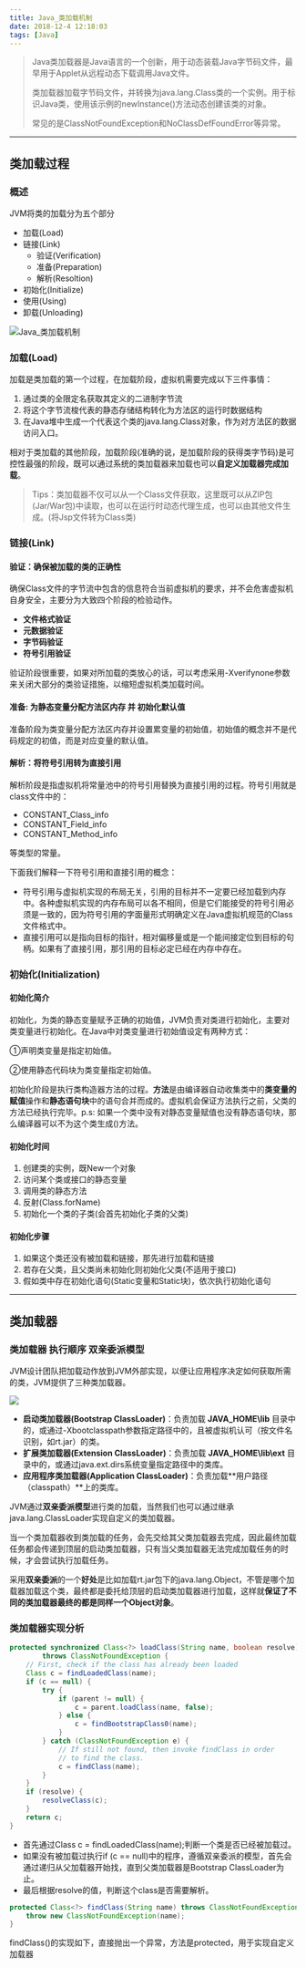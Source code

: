 ```yaml
---
title: Java_类加载机制
date: 2018-12-4 12:18:03
tags: [Java]
---
```


> Java类加载器是Java语言的一个创新，用于动态装载Java字节码文件，最早用于Applet从远程动态下载调用Java文件。
>
> 类加载器加载字节码文件，并转换为java.lang.Class类的一个实例。用于标识Java类，使用该示例的newInstance()方法动态创建该类的对象。
>
> 常见的是ClassNotFoundException和NoClassDefFoundError等异常。

<!--more-->

------



## 类加载过程

### 概述

JVM将类的加载分为五个部分

* 加载(Load)
* 链接(Link)
  * 验证(Verification)
  * 准备(Preparation)
  * 解析(Resoltion)
* 初始化(Initialize)
* 使用(Using)
* 卸载(Unloading)

![Java_类加载机制](Java_类加载机制/800fcstug3.png)

### 加载(Load)

加载是类加载的第一个过程，在加载阶段，虚拟机需要完成以下三件事情：

1. 通过类的全限定名获取其定义的二进制字节流
2. 将这个字节流梭代表的静态存储结构转化为方法区的运行时数据结构
3. 在Java堆中生成一个代表这个类的java.lang.Class对象，作为对方法区的数据访问入口。

相对于类加载的其他阶段，加载阶段(准确的说，是加载阶段的获得类字节码)是可控性最强的阶段，既可以通过系统的类加载器来加载也可以**自定义加载器完成加载**。

> Tips：类加载器不仅可以从一个Class文件获取，这里既可以从ZIP包(Jar/War包)中读取，也可以在运行时动态代理生成，也可以由其他文件生成。(将Jsp文件转为Class类)

### 链接(Link) 

#### 验证：确保被加载的类的正确性

确保Class文件的字节流中包含的信息符合当前虚拟机的要求，并不会危害虚拟机自身安全，主要分为大致四个阶段的检验动作。

* **文件格式验证**  
* **元数据验证**
* **字节码验证**
* **符号引用验证**

验证阶段很重要，如果对所加载的类放心的话，可以考虑采用-Xverifynone参数来关闭大部分的类验证措施，以缩短虚拟机类加载时间。

#### 准备: 为静态变量分配方法区内存 并 初始化默认值

准备阶段为类变量分配方法区内存并设置累变量的初始值，初始值的概念并不是代码规定的初值，而是对应变量的默认值。

#### 解析：将符号引用转为直接引用

解析阶段是指虚拟机将常量池中的符号引用替换为直接引用的过程。符号引用就是class文件中的：

- CONSTANT_Class_info
- CONSTANT_Field_info
- CONSTANT_Method_info

等类型的常量。

下面我们解释一下符号引用和直接引用的概念：

- 符号引用与虚拟机实现的布局无关，引用的目标并不一定要已经加载到内存中。各种虚拟机实现的内存布局可以各不相同，但是它们能接受的符号引用必须是一致的，因为符号引用的字面量形式明确定义在Java虚拟机规范的Class文件格式中。
- 直接引用可以是指向目标的指针，相对偏移量或是一个能间接定位到目标的句柄。如果有了直接引用，那引用的目标必定已经在内存中存在。

### 初始化(Initialization)

#### 初始化简介

初始化，为类的静态变量赋予正确的初始值，JVM负责对类进行初始化，主要对类变量进行初始化。在Java中对类变量进行初始值设定有两种方式：

①声明类变量是指定初始值。

②使用静态代码块为类变量指定初始值。

初始化阶段是执行类构造器<client>方法的过程。**<client>方法**是由编译器自动收集类中的**类变量的赋值**操作和**静态语句块**中的语句合并而成的。虚拟机会保证<client>方法执行之前，父类的<client>方法已经执行完毕。p.s: 如果一个类中没有对静态变量赋值也没有静态语句块，那么编译器可以不为这个类生成<client>()方法。

#### 初始化时间

1. 创建类的实例，既New一个对象
2. 访问某个类或接口的静态变量
3. 调用类的静态方法
4. 反射(Class.forName)
5. 初始化一个类的子类(会首先初始化子类的父类)

#### 初始化步骤

1. 如果这个类还没有被加载和链接，那先进行加载和链接
2. 若存在父类，且父类尚未初始化则初始化父类(不适用于接口)
3. 假如类中存在初始化语句(Static变量和Static块)，依次执行初始化语句

------

## 类加载器

### 类加载器 执行顺序 双亲委派模型

JVM设计团队把加载动作放到JVM外部实现，以便让应用程序决定如何获取所需的类，JVM提供了三种类加载器。

![](Java_类加载机制/d330251551f6de988239494ce2773095.png)



* **启动类加载器(Bootstrap ClassLoader)**：负责加载 **JAVA_HOME\lib** 目录中的，或通过-Xbootclasspath参数指定路径中的，且被虚拟机认可（按文件名识别，如rt.jar）的类。
* **扩展类加载器(Extension ClassLoader)**：负责加载 **JAVA_HOME\lib\ext** 目录中的，或通过java.ext.dirs系统变量指定路径中的类库。
* **应用程序类加载器(Application ClassLoader)**：负责加载**用户路径（classpath）**上的类库。

JVM通过**双亲委派模型**进行类的加载，当然我们也可以通过继承java.lang.ClassLoader实现自定义的类加载器。

当一个类加载器收到类加载的任务，会先交给其父类加载器去完成，因此最终加载任务都会传递到顶层的启动类加载器，只有当父类加载器无法完成加载任务的时候，才会尝试执行加载任务。

采用**双亲委派**的一个**好处**是比如加载rt.jar包下的java.lang.Object，不管是哪个加载器加载这个类，最终都是委托给顶层的启动类加载器进行加载，这样就**保证了不同的类加载器最终的都是同样一个Object对象**。

### 类加载器实现分析

```java
protected synchronized Class<?> loadClass(String name, boolean resolve)
        throws ClassNotFoundException {
    // First, check if the class has already been loaded
    Class c = findLoadedClass(name);
    if (c == null) {
        try {
            if (parent != null) {
                c = parent.loadClass(name, false);
            } else {
                c = findBootstrapClass0(name);
            }
        } catch (ClassNotFoundException e) {
            // If still not found, then invoke findClass in order
            // to find the class.
            c = findClass(name);
        }
    }
    if (resolve) {
        resolveClass(c);
    }
    return c;
}
```

* 首先通过Class c = findLoadedClass(name);判断一个类是否已经被加载过。
* 如果没有被加载过执行if (c == null)中的程序，遵循双亲委派的模型，首先会通过递归从父加载器开始找，直到父类加载器是Bootstrap ClassLoader为止。
* 最后根据resolve的值，判断这个class是否需要解析。

```java
protected Class<?> findClass(String name) throws ClassNotFoundException {
    throw new ClassNotFoundException(name);
}
```

findClass()的实现如下，直接抛出一个异常，方法是protected，用于实现自定义加载器






